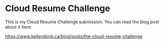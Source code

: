 # Cloud Resume Challenge

This is my Cloud Resume Challenge submission. You can read the blog post about it here:

https://www.kellendonk.ca/blog/posts/the-cloud-resume-challenge
